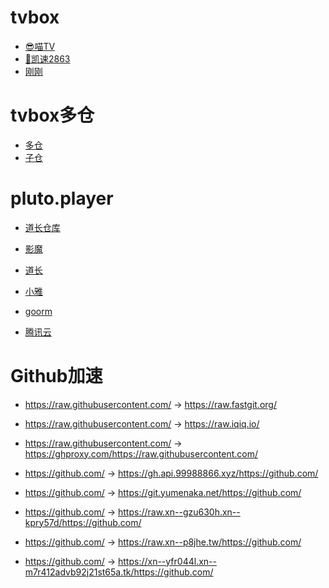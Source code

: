 # tvbox
+ [😎喵TV](http://miaotvs.cn/osc)
+ [🐶凯速2863](http://s.nxw.so/vip)
+ [刚刚](http://刚刚.live/猫)



# tvbox多仓
+ [多仓](http://tv.to51.cn/TvBox/StoreHouse/StoreHouse.json)
+ [子仓](http://tv.to51.cn/TvBox/StoreHouse/StoreHouse1.json)


# pluto.player

+ [道长仓库](https://gitcode.net/qq_32394351/dr_py)
+ [影魔](https://github.com/ShadowDemon1997/CatVodSpiderJS)

+ [道长](http://cms.nokia.press/config/2)
+ [小雅](http://43.139.29.179:5705/config/2)
+ [goorm](http://43.200.117.188:58283/config/2)
+ [腾讯云](http://106.53.231.156:5705/config/2)


# Github加速
+ https://raw.githubusercontent.com/ → https://raw.fastgit.org/
+ https://raw.githubusercontent.com/ → https://raw.iqiq.io/
+ https://raw.githubusercontent.com/ → https://ghproxy.com/https://raw.githubusercontent.com/

+ https://github.com/ → https://gh.api.99988866.xyz/https://github.com/
+ https://github.com/ → https://git.yumenaka.net/https://github.com/

+ https://github.com/ → https://raw.xn--gzu630h.xn--kpry57d/https://github.com/
+ https://github.com/ → https://raw.xn--p8jhe.tw/https://github.com/
+ https://github.com/ → https://xn--yfr044l.xn--m7r412advb92j21st65a.tk/https://github.com/